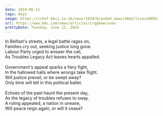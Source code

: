 ```yaml
---
date: 2024-06-11
tags: days
image: https://ichef.bbci.co.uk/news/1024/branded_news/4842/live/e8805a40-27e3-11ef-918b-8754ea57106a.jpg
url: https://www.bbc.com/news/articles/crggkwwrvxeo
prettyDate: Tuesday, June 11, 2024
---
```

In Belfast's streets, a legal battle rages on,<br>Families cry out, seeking justice long gone.<br>Labour Party urged to answer the call,<br>As Troubles Legacy Act leaves hearts appalled.<br><br>Government's appeal sparks a fiery fight,<br>In the hallowed halls where wrongs take flight.<br>Will justice prevail, or be swept away?<br>Only time will tell in this political ballet.<br><br>Echoes of the past haunt the present day,<br>As the legacy of troubles refuses to sway.<br>A ruling appealed, a nation in unease,<br>Will peace reign again, or will it cease?